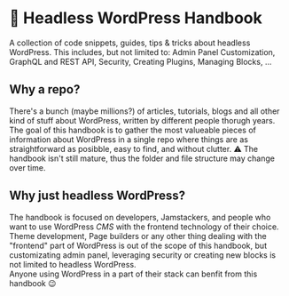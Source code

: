 # 📘 Headless WordPress Handbook
A collection of code snippets, guides, tips & tricks about headless WordPress. This includes, but not limited to: Admin Panel Customization, GraphQL and REST API, Security, Creating Plugins, Managing Blocks, ...  

## Why a repo?
There's a bunch (maybe millions?) of articles, tutorials, blogs and all other kind of stuff about WordPress, written by different people thorugh years. The goal of this handbook is to gather the most valueable pieces of information about WordPress in a single repo where things are as straightforward as posibble, easy to find, and without clutter. 
⚠ The handbook isn't still mature, thus the folder and file structure may change over time.

## Why just headless WordPress?
The handbook is focused on developers, Jamstackers, and people who want to use WordPress *CMS* with the frontend technology of their choice. Theme development, Page builders or any other thing dealing with the "frontend" part of WordPress is out of the scope of this handbook, but customizating admin panel, leveraging security or creating new blocks is not limited to headless WordPress.  
Anyone using WordPress in a part of their stack can benfit from this handbook 😉 
